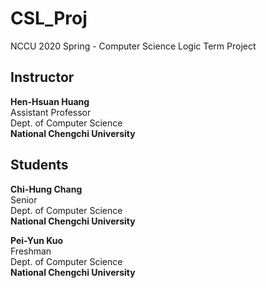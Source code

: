 # CSL_Proj
NCCU 2020 Spring - Computer Science Logic Term Project

## Instructor
<p>
<strong>Hen-Hsuan Huang</strong><br>
Assistant Professor<br>
Dept. of Computer Science<br>
<strong>National Chengchi University</strong>
</p>

## Students
<p>
<strong>Chi-Hung Chang</strong><br>
Senior<br>
Dept. of Computer Science<br>
<strong>National Chengchi University</strong>
</p>

<p>
<strong>Pei-Yun Kuo</strong><br>
Freshman<br>
Dept. of Computer Science<br>
<strong>National Chengchi University</strong>
</p>

